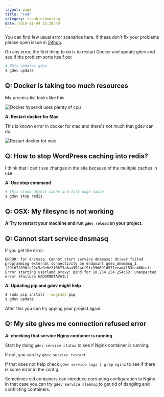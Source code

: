 ```yaml
---
layout: page
title: "FAQ"
category: troubleshooting
date: 2016-11-04 15:20:40
---
```


You can find few usual error scenarios here. If these don't fix your problems please open issue in [Github](https://github.com/devgeniem/gdev/issues/).

On any error, the first thing to do is to restart Docker and update gdev and see if the problem sorts itself out

```bash
# This updates gdev
$ gdev update
```


## Q: Docker is taking too much resources

My process list looks like this:

![Docker hyperkit uses plenty of cpu]({{site.baseurl}}/images/troubleshooting/docker-for-mac-resource-usage.png)


**A: Restart docker for Mac**

This is known error in docker for mac and there's not much that gdev can do

![Restart docker for mac]({{site.baseurl}}/images/troubleshooting/restart-docker-for-mac.png)

## Q: How to stop WordPress caching into redis?

I think that I can't see changes in the site because of the multiple caches in use.


**A: Use stop command**

```bash
# This stops object cache and full page cache
$ gdev stop redis
```

## Q: OSX: My filesync is not working
**A:Try to restart your machine and run `gdev reload` on your project.**

## Q: Cannot start service dnsmasq
If you get the error:
```
ERROR: for dnsmasq  Cannot start service dnsmasq: driver failed programming external connectivity on endpoint gdev_dnsmasq_1 (29f672090fc22c5a9e0e210673a6aa3924cf9fc39d691d571eead4153ee466ce): Error starting userland proxy: Bind for 10.254.254.254:53: unexpected error (Failure EADDRNOTAVAIL)
```
**A: Updating pip and gdev might help**
```bash
$ sudo pip install --upgrade pip
$ gdev update
```
After this you can try upping your project again.

## Q: My site gives me connection refused error

**A: checking that service Nginx container is running**

Start by doing `gdev service status` to see if Nginx container is running.

If not, you can try `gdev service restart`

If that does not help check `gdev service logs | grep nginx` to see if there is some error in the config.

Sometimes old containers can introduce corrupting configuration to Nginx. In that case you can try `gdev service cleanup`
 to get rid of dangling and conflicting containers.
